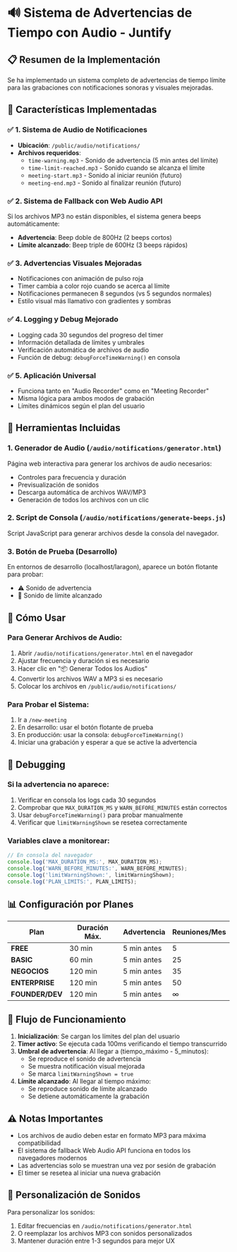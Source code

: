# 🔊 Sistema de Advertencias de Tiempo con Audio - Juntify

## 📋 Resumen de la Implementación

Se ha implementado un sistema completo de advertencias de tiempo límite para las grabaciones con notificaciones sonoras y visuales mejoradas.

## 🎯 Características Implementadas

### ✅ 1. Sistema de Audio de Notificaciones
- **Ubicación**: `/public/audio/notifications/`
- **Archivos requeridos**: 
  - `time-warning.mp3` - Sonido de advertencia (5 min antes del límite)
  - `time-limit-reached.mp3` - Sonido cuando se alcanza el límite
  - `meeting-start.mp3` - Sonido al iniciar reunión (futuro)
  - `meeting-end.mp3` - Sonido al finalizar reunión (futuro)

### ✅ 2. Sistema de Fallback con Web Audio API
Si los archivos MP3 no están disponibles, el sistema genera beeps automáticamente:
- **Advertencia**: Beep doble de 800Hz (2 beeps cortos)
- **Límite alcanzado**: Beep triple de 600Hz (3 beeps rápidos)

### ✅ 3. Advertencias Visuales Mejoradas
- Notificaciones con animación de pulso roja
- Timer cambia a color rojo cuando se acerca al límite
- Notificaciones permanecen 8 segundos (vs 5 segundos normales)
- Estilo visual más llamativo con gradientes y sombras

### ✅ 4. Logging y Debug Mejorado
- Logging cada 30 segundos del progreso del timer
- Información detallada de límites y umbrales
- Verificación automática de archivos de audio
- Función de debug: `debugForceTimeWarning()` en consola

### ✅ 5. Aplicación Universal
- Funciona tanto en "Audio Recorder" como en "Meeting Recorder"
- Misma lógica para ambos modos de grabación
- Límites dinámicos según el plan del usuario

## 🔧 Herramientas Incluidas

### 1. Generador de Audio (`/audio/notifications/generator.html`)
Página web interactiva para generar los archivos de audio necesarios:
- Controles para frecuencia y duración
- Previsualización de sonidos
- Descarga automática de archivos WAV/MP3
- Generación de todos los archivos con un clic

### 2. Script de Consola (`/audio/notifications/generate-beeps.js`)
Script JavaScript para generar archivos desde la consola del navegador.

### 3. Botón de Prueba (Desarrollo)
En entornos de desarrollo (localhost/laragon), aparece un botón flotante para probar:
- ⚠️ Sonido de advertencia
- 🛑 Sonido de límite alcanzado

## 🚀 Cómo Usar

### Para Generar Archivos de Audio:
1. Abrir `/audio/notifications/generator.html` en el navegador
2. Ajustar frecuencia y duración si es necesario
3. Hacer clic en "📦 Generar Todos los Audios"
4. Convertir los archivos WAV a MP3 si es necesario
5. Colocar los archivos en `/public/audio/notifications/`

### Para Probar el Sistema:
1. Ir a `/new-meeting`
2. En desarrollo: usar el botón flotante de prueba
3. En producción: usar la consola: `debugForceTimeWarning()`
4. Iniciar una grabación y esperar a que se active la advertencia

## 🐛 Debugging

### Si la advertencia no aparece:
1. Verificar en consola los logs cada 30 segundos
2. Comprobar que `MAX_DURATION_MS` y `WARN_BEFORE_MINUTES` están correctos
3. Usar `debugForceTimeWarning()` para probar manualmente
4. Verificar que `limitWarningShown` se resetea correctamente

### Variables clave a monitorear:
```javascript
// En consola del navegador
console.log('MAX_DURATION_MS:', MAX_DURATION_MS);
console.log('WARN_BEFORE_MINUTES:', WARN_BEFORE_MINUTES);
console.log('limitWarningShown:', limitWarningShown);
console.log('PLAN_LIMITS:', PLAN_LIMITS);
```

## 📊 Configuración por Planes

| Plan | Duración Máx. | Advertencia | Reuniones/Mes |
|------|---------------|-------------|---------------|
| **FREE** | 30 min | 5 min antes | 5 |
| **BASIC** | 60 min | 5 min antes | 25 |
| **NEGOCIOS** | 120 min | 5 min antes | 35 |
| **ENTERPRISE** | 120 min | 5 min antes | 50 |
| **FOUNDER/DEV** | 120 min | 5 min antes | ∞ |

## 🔄 Flujo de Funcionamiento

1. **Inicialización**: Se cargan los límites del plan del usuario
2. **Timer activo**: Se ejecuta cada 100ms verificando el tiempo transcurrido
3. **Umbral de advertencia**: Al llegar a (tiempo_máximo - 5_minutos):
   - Se reproduce el sonido de advertencia
   - Se muestra notificación visual mejorada
   - Se marca `limitWarningShown = true`
4. **Límite alcanzado**: Al llegar al tiempo máximo:
   - Se reproduce sonido de límite alcanzado
   - Se detiene automáticamente la grabación

## ⚠️ Notas Importantes

- Los archivos de audio deben estar en formato MP3 para máxima compatibilidad
- El sistema de fallback Web Audio API funciona en todos los navegadores modernos
- Las advertencias solo se muestran una vez por sesión de grabación
- El timer se resetea al iniciar una nueva grabación

## 🎵 Personalización de Sonidos

Para personalizar los sonidos:
1. Editar frecuencias en `/audio/notifications/generator.html`
2. O reemplazar los archivos MP3 con sonidos personalizados
3. Mantener duración entre 1-3 segundos para mejor UX
